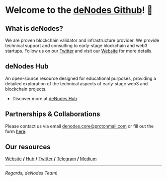 # **Welcome to the [deNodes Github](https://github.com/denodesxyz)! 👋**

## What is deNodes?
We are proven blockchain validator and infrastructure provider. We provide technical support and consulting to early-stage blockchain and web3 startups.
Follow us on our [Twitter](https://twitter.com/_denodes) and visit our [Website](http://denodes.xyz/) for more details.

## deNodes Hub
An open-source resource designed for educational purposes, providing a detailed exploration of the technical aspects of early-stage web3 and blockchain projects.
- Discover more at [deNodes Hub](https://hub.denodes.xyz).

## Partnerships & Collaborations
Please contact us via email denodes.core@protonmail.com or fill out the form [here](https://forms.gle/c4mMGyikFUQVJZEA7).

## Our resources
[Website](https://denodes.xyz) **/** [Hub](https://hub.denodes.xyz) **/** [Twitter](https://twitter.com/_denodes) **/** [Telegram](https://t.me/denodes) **/** [Medium](https://medium.com/@denodes)

---
*Regards, 
deNodes Team!*
<!---
denodesxyz/denodesxyz is a ✨ special ✨ repository because its `README.md` (this file) appears on your GitHub profile.
You can click the Preview link to take a look at your changes.
--->
